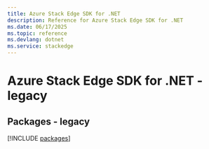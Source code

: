 ```yaml
---
title: Azure Stack Edge SDK for .NET
description: Reference for Azure Stack Edge SDK for .NET
ms.date: 06/17/2025
ms.topic: reference
ms.devlang: dotnet
ms.service: stackedge
---
```

# Azure Stack Edge SDK for .NET - legacy
## Packages - legacy
[!INCLUDE [packages](stack-edge-index.md)]